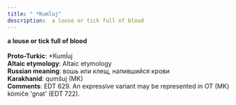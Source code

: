 ```yaml
---
title: " *Kumĺuj"
description:  a louse or tick full of blood
---
```

<strong> a louse or tick full of blood</strong><br><br>
<strong>Proto-Turkic</strong>:  *Kumĺuj<br>
<strong>Altaic etymology</strong>:  Altaic etymology<br>
<strong>Russian meaning</strong>:  вошь или клещ, напившийся крови<br>
<strong>Karakhanid</strong>:  qumšuj (MK)<br>
<strong>Comments</strong>:  EDT 629. An expressive variant may be represented in OT (MK) kömiče 'gnat' (EDT 722).<br>



